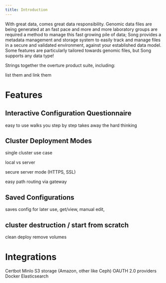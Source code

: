 ```yaml
---
title: Introduction
---
```


With great data, comes great data responsibility.  Genomic data files are being generated at an fast pace and more and more laboratory groups are required a method to manage this fast growing pile of data; Song provides a metadata management and storage system to easily track and manage files in a secure and validated environment, against your established data model.  Some features are particularly tailored towards genomic files, but Song supports any data type! 

Strings together the overture product suite, including:

list them and link them

# Features

## Interactive Configuration Questionnaire

easy to use
walks you step by step
takes away the hard thinking

## Cluster Deployment Modes

single cluster use case

local vs server

secure server mode (HTTPS, SSL)

easy path routing via gateway

## Saved Configurations

saves config for later use, get/view, manual edit, 

## cluster destruction / start from scratch 

clean deploy
remove volumes

# Integrations

Certbot
MinIo
S3 storage (Amazon, other like Ceph)
OAUTH 2.0 providers
Docker
Elasticsearch